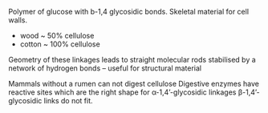 Polymer of glucose with b-1,4 glycosidic bonds. Skeletal material for cell walls. 
- wood ~ 50% cellulose 
- cotton ~ 100% cellulose

Geometry of these linkages leads to straight molecular rods stabilised by a network of hydrogen bonds – useful for structural material

Mammals without a rumen can not digest cellulose Digestive enzymes have reactive sites which are the right shape for α-1,4’-glycosidic linkages β-1,4’-glycosidic links do not fit.

